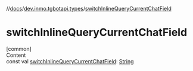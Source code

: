 //[docs](../../index.md)/[dev.inmo.tgbotapi.types](index.md)/[switchInlineQueryCurrentChatField](switch-inline-query-current-chat-field.md)



# switchInlineQueryCurrentChatField  
[common]  
Content  
const val [switchInlineQueryCurrentChatField](switch-inline-query-current-chat-field.md): [String](https://kotlinlang.org/api/latest/jvm/stdlib/kotlin/-string/index.html)  



